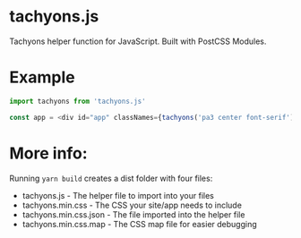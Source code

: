 # tachyons.js
Tachyons helper function for JavaScript. Built with PostCSS Modules.

# Example
```javascript
import tachyons from 'tachyons.js'

const app = <div id="app" classNames={tachyons('pa3 center font-serif')} />
```

# More info:
Running `yarn build` creates a dist folder with four files:
* tachyons.js - The helper file to import into your files
* tachyons.min.css - The CSS your site/app needs to include
* tachyons.min.css.json - The file imported into the helper file
* tachyons.min.css.map - The CSS map file for easier debugging

